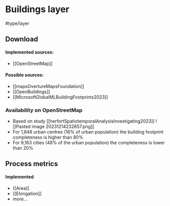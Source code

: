 # Buildings layer
#type/layer

## Download

#### Implemented sources:
- [[OpenStreetMap]]
#### Possible sources:
- [[mapsOvertureMapsFoundation]]
- [[OpenBuildings]]
- [[MicrosoftGlobalMLBuildingFootprints2023]]

### Availability on OpenStreetMap
- Based on study [[herfortSpatiotemporalAnalysisInvestigating2023]]
![[Pasted image 20231214232657.png]]
- For 1,848 urban centres (16% of urban population) the building footprint completeness is higher than 80%
- For 9,163 cities (48% of the urban population) the completeness is lower than 20%

## Process metrics
#### Implemented
- [[Area]] 
- [[Elongation]]
- more...